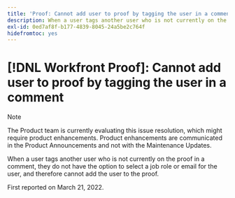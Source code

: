 ```yaml
---
title: 'Proof: Cannot add user to proof by tagging the user in a comment'
description: When a user tags another user who is not currently on the proof in a comment, they do not have the option to select a job role or email for the user, and therefore cannot add the user to the proof.
exl-id: 0ed7af8f-b177-4839-8045-24a5be2c764f
hidefromtoc: yes
---
```

# [!DNL Workfront Proof]: Cannot add user to proof by tagging the user in a comment

>[!NOTE]
>
>The Product team is currently evaluating this issue resolution, which might require product enhancements. Product enhancements are communicated in the Product Announcements and not with the Maintenance Updates.

When a user tags another user who is not currently on the proof in a comment, they do not have the option to select a job role or email for the user, and therefore cannot add the user to the proof.

First reported on March 21, 2022.
